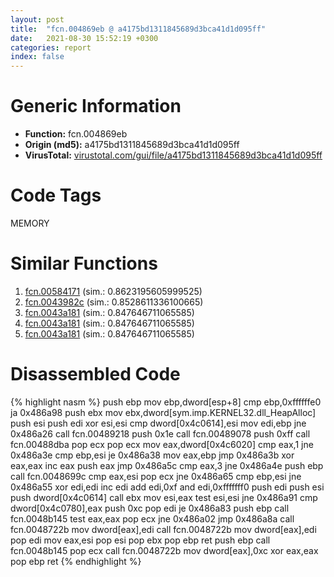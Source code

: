 ```yaml
---
layout: post
title:  "fcn.004869eb @ a4175bd1311845689d3bca41d1d095ff"
date:   2021-08-30 15:52:19 +0300
categories: report
index: false
---
```


# Generic Information
- **Function:** fcn.004869eb
- **Origin (md5):** a4175bd1311845689d3bca41d1d095ff
- **VirusTotal:** [virustotal.com/gui/file/a4175bd1311845689d3bca41d1d095ff][virustotal_ref]

# Code Tags
<span class="tag" id="MEMORY">MEMORY</span>


# Similar Functions

1. [fcn.00584171][similar_1_ref] (sim.: 0.8623195605999525)
2. [fcn.0043982c][similar_2_ref] (sim.: 0.8528611336100665)
3. [fcn.0043a181][similar_3_ref] (sim.: 0.847646711065585)
4. [fcn.0043a181][similar_4_ref] (sim.: 0.847646711065585)
5. [fcn.0043a181][similar_5_ref] (sim.: 0.847646711065585)


# Disassembled Code

{% highlight nasm %}
push ebp
mov ebp,dword[esp+8]
cmp ebp,0xffffffe0
ja 0x486a98
push ebx
mov ebx,dword[sym.imp.KERNEL32.dll_HeapAlloc]
push esi
push edi
xor esi,esi
cmp dword[0x4c0614],esi
mov edi,ebp
jne 0x486a26
call fcn.00489218
push 0x1e
call fcn.00489078
push 0xff
call fcn.00488dba
pop ecx
pop ecx
mov eax,dword[0x4c6020]
cmp eax,1
jne 0x486a3e
cmp ebp,esi
je 0x486a38
mov eax,ebp
jmp 0x486a3b
xor eax,eax
inc eax
push eax
jmp 0x486a5c
cmp eax,3
jne 0x486a4e
push ebp
call fcn.0048699c
cmp eax,esi
pop ecx
jne 0x486a65
cmp ebp,esi
jne 0x486a55
xor edi,edi
inc edi
add edi,0xf
and edi,0xfffffff0
push edi
push esi
push dword[0x4c0614]
call ebx
mov esi,eax
test esi,esi
jne 0x486a91
cmp dword[0x4c0780],eax
push 0xc
pop edi
je 0x486a83
push ebp
call fcn.0048b145
test eax,eax
pop ecx
jne 0x486a02
jmp 0x486a8a
call fcn.0048722b
mov dword[eax],edi
call fcn.0048722b
mov dword[eax],edi
pop edi
mov eax,esi
pop esi
pop ebx
pop ebp
ret 
push ebp
call fcn.0048b145
pop ecx
call fcn.0048722b
mov dword[eax],0xc
xor eax,eax
pop ebp
ret 
{% endhighlight %}


[similar_1_ref]: /report/fcn.00584171@7453c96a6fbd42ec690b8deb53eafcba
[similar_2_ref]: /report/fcn.0043982c@f86ab4114e997e148e8eceeac9acf240
[similar_3_ref]: /report/fcn.0043a181@ff219f45286905b4a87327ca719363be
[similar_4_ref]: /report/fcn.0043a181@8e21fa3f0489a6a256cf202e57f712bc
[similar_5_ref]: /report/fcn.0043a181@44e1ffcf4e71f4505c09d520fd75f1e4
[virustotal_ref]: https://www.virustotal.com/gui/file/a4175bd1311845689d3bca41d1d095ff